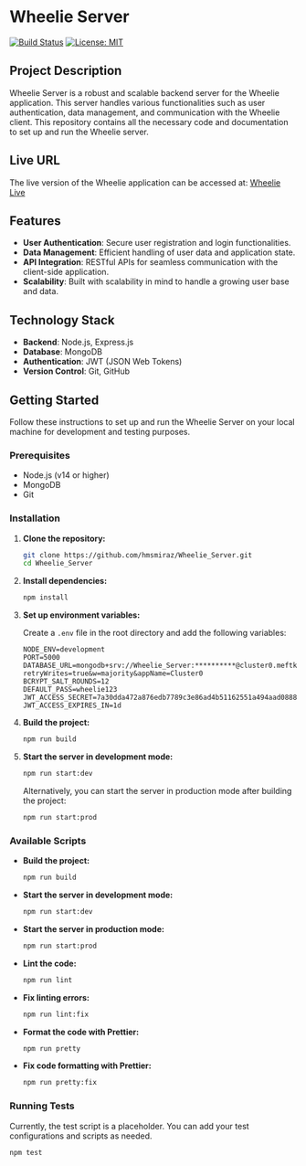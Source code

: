 # Wheelie Server

[![Build Status](https://travis-ci.org/hmsmiraz/Wheelie_Server.svg?branch=main)](https://travis-ci.org/hmsmiraz/Wheelie_Server)
[![License: MIT](https://img.shields.io/badge/License-MIT-blue.svg)](https://opensource.org/licenses/MIT)

## Project Description

Wheelie Server is a robust and scalable backend server for the Wheelie application. This server handles various functionalities such as user authentication, data management, and communication with the Wheelie client. This repository contains all the necessary code and documentation to set up and run the Wheelie server.

## Live URL

The live version of the Wheelie application can be accessed at: [Wheelie Live](https://wheelie-server.vercel.app/)

## Features

- **User Authentication**: Secure user registration and login functionalities.
- **Data Management**: Efficient handling of user data and application state.
- **API Integration**: RESTful APIs for seamless communication with the client-side application.
- **Scalability**: Built with scalability in mind to handle a growing user base and data.

## Technology Stack

- **Backend**: Node.js, Express.js
- **Database**: MongoDB
- **Authentication**: JWT (JSON Web Tokens)
- **Version Control**: Git, GitHub

## Getting Started

Follow these instructions to set up and run the Wheelie Server on your local machine for development and testing purposes.

### Prerequisites

- Node.js (v14 or higher)
- MongoDB
- Git

### Installation

1. **Clone the repository:**

    ```bash
    git clone https://github.com/hmsmiraz/Wheelie_Server.git
    cd Wheelie_Server
    ```

2. **Install dependencies:**

    ```bash
    npm install
    ```

3. **Set up environment variables:**

    Create a `.env` file in the root directory and add the following variables:

    ```env
   NODE_ENV=development
   PORT=5000
   DATABASE_URL=mongodb+srv://Wheelie_Server:**********@cluster0.meftkqt.mongodb.net/Wheelie?retryWrites=true&w=majority&appName=Cluster0
   BCRYPT_SALT_ROUNDS=12
   DEFAULT_PASS=wheelie123
   JWT_ACCESS_SECRET=7a30dda472a876edb7789c3e86ad4b51162551a494aad0888b1269ae2564a357
   JWT_ACCESS_EXPIRES_IN=1d
    ```

4. **Build the project:**

    ```bash
    npm run build
    ```

5. **Start the server in development mode:**

    ```bash
    npm run start:dev
    ```

    Alternatively, you can start the server in production mode after building the project:

    ```bash
    npm run start:prod
    ```

### Available Scripts

- **Build the project:**

    ```bash
    npm run build
    ```

- **Start the server in development mode:**

    ```bash
    npm run start:dev
    ```

- **Start the server in production mode:**

    ```bash
    npm run start:prod
    ```

- **Lint the code:**

    ```bash
    npm run lint
    ```

- **Fix linting errors:**

    ```bash
    npm run lint:fix
    ```

- **Format the code with Prettier:**

    ```bash
    npm run pretty
    ```

- **Fix code formatting with Prettier:**

    ```bash
    npm run pretty:fix
    ```

### Running Tests

Currently, the test script is a placeholder. You can add your test configurations and scripts as needed.

```bash
npm test
